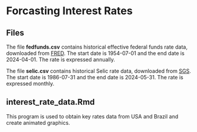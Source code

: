 # Forcasting Interest Rates

## Files

The file **fedfunds.csv** contains historical effective federal funds rate data, downloaded from [FRED](https://fred.stlouisfed.org/series/FEDFUNDS). The start date is 1954-07-01 and the end date is 2024-04-01. The rate is expressed annually.

The file **selic.csv** contains historical Selic rate data, downloaded from [SGS](https://www3.bcb.gov.br/sgspub/localizarseries/localizarSeries.do?method=prepararTelaLocalizarSeries). The start date is 1986-07-31 and the end date is 2024-05-31. The rate is expressed monthly.

## interest_rate_data.Rmd

This program is used to obtain key rates data from USA and Brazil and create animated graphics.

